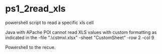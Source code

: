 # ps1_2read_xls
powershell script to read a specific xls cell

Java with APache POI cannot read XLS values with custom formatting as indicated in the  -file ".\cstmxl.xlsx" -sheet "CustomSheet" -row 2 -col 9

Powershell to the recue. 
